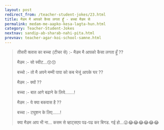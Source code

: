 ```yaml
---
layout: post
redirect_from: /teacher-student-jokes/23.html
title: मैडम मै आपको कैसा लगता हूँ - बच्चा मैडम से
permalink: medam-me-aapko-kesa-lagta-hun.html
category: Teacher-Student-Jokes
nextnav: sandip-ab-sharab-nahi-pita.html
prevnav: teacher-agar-koi-school-samne.html
---
```

> तीसरी क्लास का बच्चा (टीचर से) :- मैडम मै आपको कैसा लगता हूँ ??
> 
> मैडम :- सो स्वीट…😚😚
> 
> बच्चो :- तो मै अपने मम्मी पापा को कब भेजूं आपके घर ??
> 
> मैडम :- क्यों ??
> 
> बच्चा :- बात आगे बढाने के लिये…….!
> 
> मैडम :- ये क्या बकवास है ??
> 
> बच्चा :- ट्युशन के लिए……!
> 
> क्या मैडम आप भी ना… कसम से व्हाट्सएप पढ-पढ कर बिगड. गई हो…😜😂😂😂😂😂😂